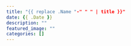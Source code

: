```yaml
---
title: "{{ replace .Name "-" " " | title }}"
date: {{ .Date }}
description: ""
featured_image: ""
categories: []
---
```

